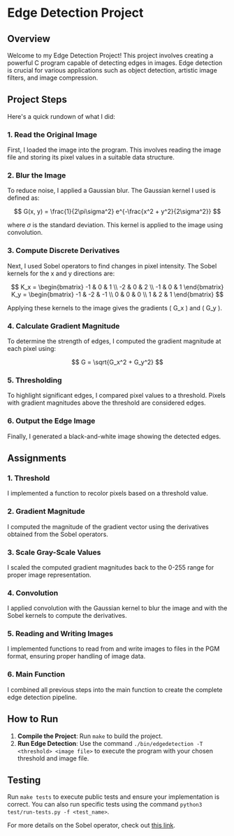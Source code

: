 # Edge Detection Project

## Overview
Welcome to my Edge Detection Project! This project involves creating a powerful C program capable of detecting edges in images. Edge detection is crucial for various applications such as object detection, artistic image filters, and image compression.

## Project Steps
Here's a quick rundown of what I did:

### 1. Read the Original Image
First, I loaded the image into the program. This involves reading the image file and storing its pixel values in a suitable data structure.

### 2. Blur the Image
To reduce noise, I applied a Gaussian blur. The Gaussian kernel I used is defined as:
```math
 G(x, y) = \frac{1}{2\pi\sigma^2} e^{-\frac{x^2 + y^2}{2\sigma^2}} 
```
where $` \sigma `$ is the standard deviation. This kernel is applied to the image using convolution.

### 3. Compute Discrete Derivatives
Next, I used Sobel operators to find changes in pixel intensity. The Sobel kernels for the x and y directions are:
```math
 K_x = \begin{bmatrix} -1 & 0 & 1 \\ -2 & 0 & 2 \\ -1 & 0 & 1 \end{bmatrix} 
 K_y = \begin{bmatrix} -1 & -2 & -1 \\ 0 & 0 & 0 \\ 1 & 2 & 1 \end{bmatrix} 
```
Applying these kernels to the image gives the gradients \( G_x \) and \( G_y \).

### 4. Calculate Gradient Magnitude
To determine the strength of edges, I computed the gradient magnitude at each pixel using:
```math
 G = \sqrt{G_x^2 + G_y^2} 
```
### 5. Thresholding
To highlight significant edges, I compared pixel values to a threshold. Pixels with gradient magnitudes above the threshold are considered edges.

### 6. Output the Edge Image
Finally, I generated a black-and-white image showing the detected edges.

## Assignments

### 1. Threshold
I implemented a function to recolor pixels based on a threshold value.

### 2. Gradient Magnitude
I computed the magnitude of the gradient vector using the derivatives obtained from the Sobel operators.

### 3. Scale Gray-Scale Values
I scaled the computed gradient magnitudes back to the 0-255 range for proper image representation.

### 4. Convolution
I applied convolution with the Gaussian kernel to blur the image and with the Sobel kernels to compute the derivatives.

### 5. Reading and Writing Images
I implemented functions to read from and write images to files in the PGM format, ensuring proper handling of image data.

### 6. Main Function
I combined all previous steps into the main function to create the complete edge detection pipeline.

## How to Run

1. **Compile the Project**: Run `make` to build the project.
2. **Run Edge Detection**: Use the command `./bin/edgedetection -T <threshold> <image file>` to execute the program with your chosen threshold and image file.

## Testing

Run `make tests` to execute public tests and ensure your implementation is correct. You can also run specific tests using the command `python3 test/run-tests.py -f <test_name>`.


 For more details on the Sobel operator, check out [this link](https://en.wikipedia.org/wiki/Sobel_operator). 
